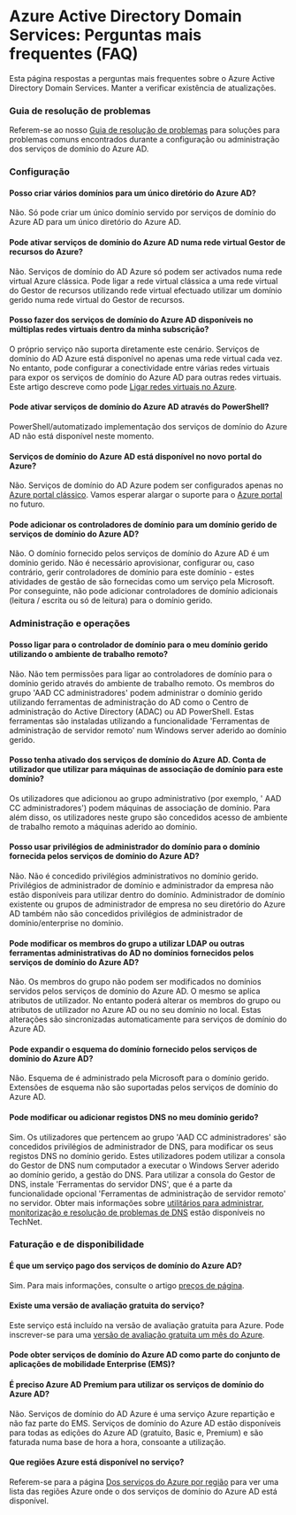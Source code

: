 <properties
    pageTitle="Perguntas mais frequentes - Azure Active Directory Domain Services | Microsoft Azure"
    description="Perguntas mais frequentes sobre o Azure Active Directory Domain Services"
    services="active-directory-ds"
    documentationCenter=""
    authors="mahesh-unnikrishnan"
    manager="stevenpo"
    editor="curtand"/>

<tags
    ms.service="active-directory-ds"
    ms.workload="identity"
    ms.tgt_pltfrm="na"
    ms.devlang="na"
    ms.topic="article"
    ms.date="10/19/2016"
    ms.author="maheshu"/>

# <a name="azure-active-directory-domain-services-frequently-asked-questions-faqs"></a>Azure Active Directory Domain Services: Perguntas mais frequentes (FAQ)

Esta página respostas a perguntas mais frequentes sobre o Azure Active Directory Domain Services. Manter a verificar existência de atualizações.

### <a name="troubleshooting-guide"></a>Guia de resolução de problemas
Referem-se ao nosso [Guia de resolução de problemas](active-directory-ds-troubleshooting.md) para soluções para problemas comuns encontrados durante a configuração ou administração dos serviços de domínio do Azure AD.


### <a name="configuration"></a>Configuração

#### <a name="can-i-create-multiple-domains-for-a-single-azure-ad-directory"></a>Posso criar vários domínios para um único diretório do Azure AD?
Não. Só pode criar um único domínio servido por serviços de domínio do Azure AD para um único diretório do Azure AD.  

#### <a name="can-i-enable-azure-ad-domain-services-in-an-azure-resource-manager-virtual-network"></a>Pode ativar serviços de domínio do Azure AD numa rede virtual Gestor de recursos do Azure?
Não. Serviços de domínio do AD Azure só podem ser activados numa rede virtual Azure clássica. Pode ligar a rede virtual clássica a uma rede virtual do Gestor de recursos utilizando rede virtual efectuado utilizar um domínio gerido numa rede virtual do Gestor de recursos.

#### <a name="can-i-make-azure-ad-domain-services-available-in-multiple-virtual-networks-within-my-subscription"></a>Posso fazer dos serviços de domínio do Azure AD disponíveis no múltiplas redes virtuais dentro da minha subscrição?
O próprio serviço não suporta diretamente este cenário. Serviços de domínio do AD Azure está disponível no apenas uma rede virtual cada vez. No entanto, pode configurar a conectividade entre várias redes virtuais para expor os serviços de domínio do Azure AD para outras redes virtuais. Este artigo descreve como pode [Ligar redes virtuais no Azure](../vpn-gateway/virtual-networks-configure-vnet-to-vnet-connection.md).

#### <a name="can-i-enable-azure-ad-domain-services-using-powershell"></a>Pode ativar serviços de domínio do Azure AD através do PowerShell?
PowerShell/automatizado implementação dos serviços de domínio do Azure AD não está disponível neste momento.

#### <a name="is-azure-ad-domain-services-available-in-the-new-azure-portal"></a>Serviços de domínio do Azure AD está disponível no novo portal do Azure?
Não. Serviços de domínio do AD Azure podem ser configurados apenas no [Azure portal clássico](https://manage.windowsazure.com). Vamos esperar alargar o suporte para o [Azure portal](https://portal.azure.com) no futuro.

#### <a name="can-i-add-domain-controllers-to-an-azure-ad-domain-services-managed-domain"></a>Pode adicionar os controladores de domínio para um domínio gerido de serviços de domínio do Azure AD?
Não. O domínio fornecido pelos serviços de domínio do Azure AD é um domínio gerido. Não é necessário aprovisionar, configurar ou, caso contrário, gerir controladores de domínio para este domínio - estes atividades de gestão de são fornecidas como um serviço pela Microsoft. Por conseguinte, não pode adicionar controladores de domínio adicionais (leitura / escrita ou só de leitura) para o domínio gerido.

### <a name="administration-and-operations"></a>Administração e operações

#### <a name="can-i-connect-to-the-domain-controller-for-my-managed-domain-using-remote-desktop"></a>Posso ligar para o controlador de domínio para o meu domínio gerido utilizando o ambiente de trabalho remoto?
Não. Não tem permissões para ligar ao controladores de domínio para o domínio gerido através do ambiente de trabalho remoto. Os membros do grupo 'AAD CC administradores' podem administrar o domínio gerido utilizando ferramentas de administração do AD como o Centro de administração do Active Directory (ADAC) ou AD PowerShell. Estas ferramentas são instaladas utilizando a funcionalidade 'Ferramentas de administração de servidor remoto' num Windows server aderido ao domínio gerido.

#### <a name="ive-enabled-azure-ad-domain-services-what-user-account-do-i-use-to-domain-join-machines-to-this-domain"></a>Posso tenha ativado dos serviços de domínio do Azure AD. Conta de utilizador que utilizar para máquinas de associação de domínio para este domínio?
Os utilizadores que adicionou ao grupo administrativo (por exemplo, ' AAD CC administradores') podem máquinas de associação de domínio. Para além disso, os utilizadores neste grupo são concedidos acesso de ambiente de trabalho remoto a máquinas aderido ao domínio.

#### <a name="can-i-wield-domain-administrator-privileges-for-the-domain-provided-by-azure-ad-domain-services"></a>Posso usar privilégios de administrador do domínio para o domínio fornecida pelos serviços de domínio do Azure AD?
Não. Não é concedido privilégios administrativos no domínio gerido. Privilégios de administrador de domínio e administrador da empresa não estão disponíveis para utilizar dentro do domínio. Administrador de domínio existente ou grupos de administrador de empresa no seu diretório do Azure AD também não são concedidos privilégios de administrador de domínio/enterprise no domínio.

#### <a name="can-i-modify-group-memberships-using-ldap-or-other-ad-administrative-tools-on-domains-provided-by-azure-ad-domain-services"></a>Pode modificar os membros do grupo a utilizar LDAP ou outras ferramentas administrativas do AD no domínios fornecidos pelos serviços de domínio do Azure AD?
Não. Os membros do grupo não podem ser modificados no domínios servidos pelos serviços de domínio do Azure AD. O mesmo se aplica atributos de utilizador. No entanto poderá alterar os membros do grupo ou atributos de utilizador no Azure AD ou no seu domínio no local. Estas alterações são sincronizadas automaticamente para serviços de domínio do Azure AD.

#### <a name="can-i-extend-the-schema-of-the-domain-provided-by-azure-ad-domain-services"></a>Pode expandir o esquema do domínio fornecido pelos serviços de domínio do Azure AD?
Não. Esquema de é administrado pela Microsoft para o domínio gerido. Extensões de esquema não são suportadas pelos serviços de domínio do Azure AD.

#### <a name="can-i-modify-or-add-dns-records-in-my-managed-domain"></a>Pode modificar ou adicionar registos DNS no meu domínio gerido?
Sim. Os utilizadores que pertencem ao grupo 'AAD CC administradores' são concedidos privilégios de administrador de DNS, para modificar os seus registos DNS no domínio gerido. Estes utilizadores podem utilizar a consola do Gestor de DNS num computador a executar o Windows Server aderido ao domínio gerido, a gestão do DNS. Para utilizar a consola do Gestor de DNS, instale 'Ferramentas do servidor DNS', que é a parte da funcionalidade opcional 'Ferramentas de administração de servidor remoto' no servidor. Obter mais informações sobre [utilitários para administrar, monitorização e resolução de problemas de DNS](https://technet.microsoft.com/library/cc753579.aspx) estão disponíveis no TechNet.


### <a name="billing-and-availability"></a>Faturação e de disponibilidade

#### <a name="is-azure-ad-domain-services-a-paid-service"></a>É que um serviço pago dos serviços de domínio do Azure AD?
Sim. Para mais informações, consulte o artigo [preços de página](https://azure.microsoft.com/pricing/details/active-directory-ds/).

#### <a name="is-there-a-free-trial-for-the-service"></a>Existe uma versão de avaliação gratuita do serviço?
Este serviço está incluído na versão de avaliação gratuita para Azure. Pode inscrever-se para uma [versão de avaliação gratuita um mês do Azure](https://azure.microsoft.com/pricing/free-trial/).

#### <a name="can-i-get-azure-ad-domain-services-as-part-of-enterprise-mobility-suite-ems"></a>Pode obter serviços de domínio do Azure AD como parte do conjunto de aplicações de mobilidade Enterprise (EMS)?
#### <a name="do-i-need-azure-ad-premium-to-use-azure-ad-domain-services"></a>É preciso Azure AD Premium para utilizar os serviços de domínio do Azure AD?
Não. Serviços de domínio do AD Azure é uma serviço Azure repartição e não faz parte do EMS. Serviços de domínio do Azure AD estão disponíveis para todas as edições do Azure AD (gratuito, Basic e, Premium) e são faturada numa base de hora a hora, consoante a utilização.

#### <a name="what-azure-regions-is-the-service-available-in"></a>Que regiões Azure está disponível no serviço?
Referem-se para a página [Dos serviços do Azure por região](https://azure.microsoft.com/regions/#services/) para ver uma lista das regiões Azure onde o dos serviços de domínio do Azure AD está disponível.
